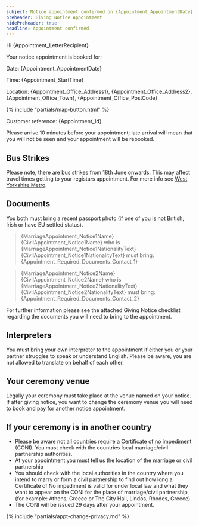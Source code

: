 ```yaml
---
subject: Notice appointment confirmed on {Appointment_AppointmentDate} at {Appointment_StartTime}
preheader: Giving Notice Appointment 
hidePreheader: true
headline: Appointment confirmed
---
```


Hi {Appointment_LetterRecipient}

Your notice appointment is booked for:

Date: {Appointment_AppointmentDate} 

Time: {Appointment_StartTime}

Location: {Appointment_Office_Address1}, {Appointment_Office_Address2}, {Appointment_Office_Town}, {Appointment_Office_PostCode}

{% include "partials/map-button.html" %}

Customer reference: {Appointment_Id}

Please arrive 10 minutes before your appointment; late arrival will mean that you will not be seen and your appointment will be rebooked.

## Bus Strikes
Please note, there are bus strikes from 18th June onwards. This may affect travel times getting to your registars appointment. For more info see [West Yorkshire Metro]( https://wymetro.com/).


## Documents
You both must bring a recent passport photo (if one of you is not British, Irish or have EU settled status).

> {MarriageAppointment_Notice1Name}{CivilAppointment_Notice1Name} who is {MarriageAppointment_Notice1NationalityText} {CivilAppointment_Notice1NationalityText} must bring:
> {Appointment_Required_Documents_Contact_1}

> {MarriageAppointment_Notice2Name}{CivilAppointment_Notice2Name} who is {MarriageAppointment_Notice2NationalityText}{CivilAppointment_Notice2NationalityText} must bring:
> {Appointment_Required_Documents_Contact_2}


For further information please see the attached Giving Notice checklist regarding the documents you will need to bring to the appointment.


## Interpreters
You must bring your own interpreter to the appointment if either you or your partner struggles to speak or understand English. Please be aware, you are not allowed to translate on behalf of each other.


## Your ceremony venue
Legally your ceremony must take place at the venue named on your notice. If after giving notice, you want to change the ceremony venue you will need to book and pay for another notice appointment.


## If your ceremony is in another country
  - Please be aware not all countries require a Certificate of no impediment (CONI). You must check with the countries local marriage/civil partnership authorities.
  - At your appointment you must tell us the location of the marriage or civil partnership
  - You should check with the local authorities in the country where you intend to marry or form a civil partnership to find out how long a Certificate of No impediment is valid for under local law and what they want to appear on the CONI for the place of marriage/civil partnership (for example: Athens, Greece or The City Hall, Lindos, Rhodes, Greece)
  - The CONI will be issued 29 days after your appointment.


{% include "partials/appt-change-privacy.md" %}
